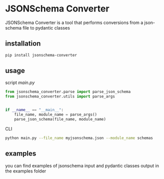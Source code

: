 # JSONSchema Converter

JSONSchema Converter is a tool that performs 
conversions from a json-schema file to pydantic classes

## installation
```bash
pip install jsonschema-converter
```

## usage

script *main.py*
```python
from jsonschema_converter.parse import parse_json_schema
from jsonschema_converter.utils import parse_args


if __name__ == "__main__":
    file_name, module_name = parse_args()
    parse_json_schema(file_name, module_name)


```

CLI
```bash
python main.py --file_name myjsonschema.json --module_name schemas
```

## examples
you can find examples of jsonschema input and pydantic classes output in the examples folder
